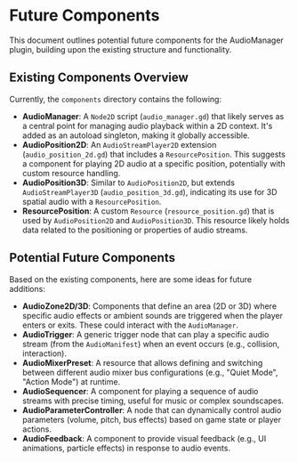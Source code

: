 # Future Components

This document outlines potential future components for the AudioManager plugin, building upon the existing structure and functionality.

## Existing Components Overview

Currently, the `components` directory contains the following:

*   **AudioManager**: A `Node2D` script (`audio_manager.gd`) that likely serves as a central point for managing audio playback within a 2D context. It's added as an autoload singleton, making it globally accessible.
*   **AudioPosition2D**: An `AudioStreamPlayer2D` extension (`audio_position_2d.gd`) that includes a `ResourcePosition`. This suggests a component for playing 2D audio at a specific position, potentially with custom resource handling.
*   **AudioPosition3D**: Similar to `AudioPosition2D`, but extends `AudioStreamPlayer3D` (`audio_position_3d.gd`), indicating its use for 3D spatial audio with a `ResourcePosition`.
*   **ResourcePosition**: A custom `Resource` (`resource_position.gd`) that is used by `AudioPosition2D` and `AudioPosition3D`. This resource likely holds data related to the positioning or properties of audio streams.

## Potential Future Components

Based on the existing components, here are some ideas for future additions:

*   **AudioZone2D/3D**: Components that define an area (2D or 3D) where specific audio effects or ambient sounds are triggered when the player enters or exits. These could interact with the `AudioManager`.
*   **AudioTrigger**: A generic trigger node that can play a specific audio stream (from the `AudioManifest`) when an event occurs (e.g., collision, interaction).
*   **AudioMixerPreset**: A resource that allows defining and switching between different audio mixer bus configurations (e.g., "Quiet Mode", "Action Mode") at runtime.
*   **AudioSequencer**: A component for playing a sequence of audio streams with precise timing, useful for music or complex soundscapes.
*   **AudioParameterController**: A node that can dynamically control audio parameters (volume, pitch, bus effects) based on game state or player actions.
*   **AudioFeedback**: A component to provide visual feedback (e.g., UI animations, particle effects) in response to audio events.
